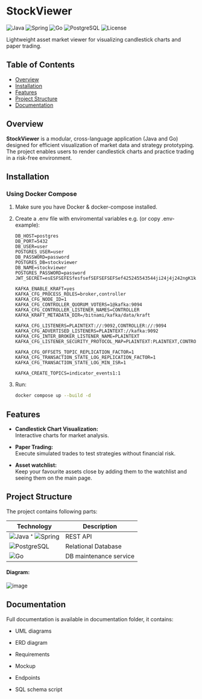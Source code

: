 # StockViewer
![Java](https://img.shields.io/badge/Java-21-ED8B00?style=flat-square&logo=openjdk)
![Spring](https://img.shields.io/badge/Spring_3.4.5-6DB33F?style=flat-square&logo=spring)
![Go](https://img.shields.io/badge/Go-1.21+-00ADD8?style=flat-square&logo=go)
![PostgreSQL](https://img.shields.io/badge/PostgreSQL-15+-4169E1?style=flat-square&logo=postgresql)
![License](https://img.shields.io/badge/License-MIT-blue.svg?style=flat-square)

Lightweight asset market viewer for visualizing candlestick charts and paper trading.


## Table of Contents

- [Overview](#overview)
- [Installation](#installation)
- [Features](#features)
- [Project Structure](#project-structure)
- [Documentation](#documentation)


## Overview

**StockViewer** is a modular, cross-language application (Java and Go) designed for efficient visualization of market data and strategy prototyping. The project enables users to render candlestick charts and practice trading in a risk-free environment. 

## Installation

### Using Docker Compose

1. Make sure you have Docker & docker-compose installed.

2. Create a .env file with enviromental variables e.g. (or copy .env-example):

    ```
    DB_HOST=postgres
    DB_PORT=5432
    DB_USER=user
    POSTGRES_USER=user
    DB_PASSWORD=password
    POSTGRES_DB=stockviewer
    DB_NAME=stockviewer
    POSTGRES_PASSWORD=password
    JWT_SECRET=esESFSEFESfesfsefSEFSEFSEFSef425245543544ji24j4j242ngK1kn12nfkeafn53342iiSFESfijakkna32532jjsEEEsjesesjjoojimni
    
    KAFKA_ENABLE_KRAFT=yes
    KAFKA_CFG_PROCESS_ROLES=broker,controller
    KAFKA_CFG_NODE_ID=1
    KAFKA_CFG_CONTROLLER_QUORUM_VOTERS=1@kafka:9094
    KAFKA_CFG_CONTROLLER_LISTENER_NAMES=CONTROLLER
    KAFKA_KRAFT_METADATA_DIR=/bitnami/kafka/data/kraft
    
    KAFKA_CFG_LISTENERS=PLAINTEXT://:9092,CONTROLLER://:9094
    KAFKA_CFG_ADVERTISED_LISTENERS=PLAINTEXT://kafka:9092
    KAFKA_CFG_INTER_BROKER_LISTENER_NAME=PLAINTEXT
    KAFKA_CFG_LISTENER_SECURITY_PROTOCOL_MAP=PLAINTEXT:PLAINTEXT,CONTROLLER:PLAINTEXT
    
    KAFKA_CFG_OFFSETS_TOPIC_REPLICATION_FACTOR=1
    KAFKA_CFG_TRANSACTION_STATE_LOG_REPLICATION_FACTOR=1
    KAFKA_CFG_TRANSACTION_STATE_LOG_MIN_ISR=1
    
    KAFKA_CREATE_TOPICS=indicator_events1:1
    ```

3. Run:
   ```bash
   docker compose up --build -d
   ```

## Features

- **Candlestick Chart Visualization:**  
  Interactive charts for market analysis.

- **Paper Trading:**  
  Execute simulated trades to test strategies without financial risk.

- **Asset watchlist:**  
  Keep your favourite assets close by adding them to the watchlist and seeing them on the main page.

## Project Structure

The project contains following parts:
  
  | Technology | Description |
|-----------|-------------|
| ![Java](https://img.shields.io/badge/Java-ED8B00?style=flat-square&logo=openjdk&logoColor=white) ⁺ ![Spring](https://img.shields.io/badge/Spring-6DB33F?style=flat-square&logo=spring&logoColor=white) | REST API |
| ![PostgreSQL](https://img.shields.io/badge/PostgreSQL-4169E1?style=flat-square&logo=postgresql&logoColor=white) | Relational Database |
| ![Go](https://img.shields.io/badge/Go-00ADD8?style=flat-square&logo=go&logoColor=white) | DB maintenance service |


#### Diagram:

  ![image](https://github.com/user-attachments/assets/54f757fd-a5fc-4d15-994e-2468d11fab6b)

## Documentation

 Full documentation is available in documentation folder, it contains:
  - UML diagrams

  - ERD diagram

  - Requirements

  - Mockup

  - Endpoints

  - SQL schema script
  
